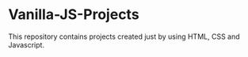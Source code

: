 # Vanilla-JS-Projects
This repository contains projects created just by using HTML, CSS and Javascript.
